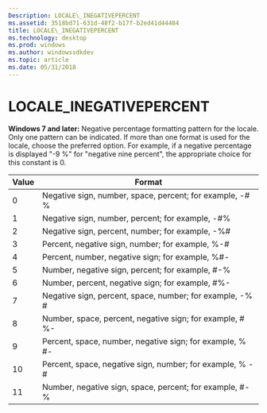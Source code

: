 ```yaml
---
Description: LOCALE\_INEGATIVEPERCENT
ms.assetid: 3518bd71-631d-48f2-b17f-b2ed41d44484
title: LOCALE\_INEGATIVEPERCENT
ms.technology: desktop
ms.prod: windows
ms.author: windowssdkdev
ms.topic: article
ms.date: 05/31/2018
---
```


# LOCALE\_INEGATIVEPERCENT

**Windows 7 and later:** Negative percentage formatting pattern for the locale. Only one pattern can be indicated. If more than one format is used for the locale, choose the preferred option. For example, if a negative percentage is displayed "-9 %" for "negative nine percent", the appropriate choice for this constant is 0.



| Value | Format                                                    |
|-------|-----------------------------------------------------------|
| 0     | Negative sign, number, space, percent; for example, -\# % |
| 1     | Negative sign, number, percent; for example, -\#%         |
| 2     | Negative sign, percent, number; for example, -%\#         |
| 3     | Percent, negative sign, number; for example, %-\#         |
| 4     | Percent, number, negative sign; for example, %\#-         |
| 5     | Number, negative sign, percent; for example, \#-%         |
| 6     | Number, percent, negative sign; for example, \#%-         |
| 7     | Negative sign, percent, space, number; for example, -% \# |
| 8     | Number, space, percent, negative sign; for example, \# %- |
| 9     | Percent, space, number, negative sign; for example, % \#- |
| 10    | Percent, space, negative sign, number; for example, % -\# |
| 11    | Number, negative sign, space, percent; for example, \#- % |



 

 

 




